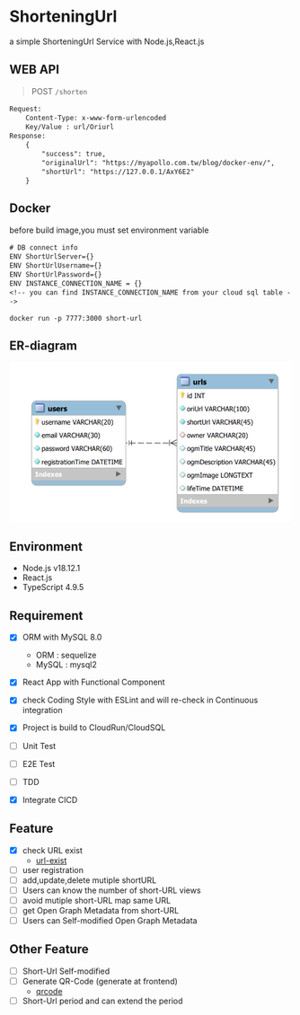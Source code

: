 # ShorteningUrl
a simple ShorteningUrl Service with Node.js,React.js
## WEB API
> POST `/shorten`

    Request:
        Content-Type: x-www-form-urlencoded
        Key/Value : url/Oriurl
    Response:
        {
            "success": true,
            "originalUrl": "https://myapollo.com.tw/blog/docker-env/",
            "shortUrl": "https://127.0.0.1/AxY6E2"
        }



## Docker
before build image,you must set environment variable
```
# DB connect info
ENV ShortUrlServer={}
ENV ShortUrlUsername={}
ENV ShortUrlPassword={}
ENV INSTANCE_CONNECTION_NAME = {}
<!-- you can find INSTANCE_CONNECTION_NAME from your cloud sql table -->
```

```
docker run -p 7777:3000 short-url
```

## ER-diagram
![](https://github.com/kaizziizg/ShorteningUrl/blob/main/public/images/ERdiagram.png?raw=true)

## Environment
* Node.js v18.12.1
* React.js 
* TypeScript 4.9.5

## Requirement
- [x] ORM with MySQL 8.0
    * ORM : sequelize
    * MySQL : mysql2
- [x] React App with Functional Component
- [x] check Coding Style with ESLint and will re-check in Continuous integration
- [x] Project is build to CloudRun/CloudSQL

- [ ] Unit Test
- [ ] E2E Test
- [ ] TDD
- [x] Integrate CICD

## Feature
- [x] check URL exist
    * [url-exist](https://www.npmjs.com/package/url-exist)
- [ ] user registration
- [ ] add,update,delete mutiple shortURL
- [ ] Users can know the number of short-URL views
- [ ] avoid mutiple short-URL map same URL
- [ ] get Open Graph Metadata from short-URL
- [ ] Users can Self-modified Open Graph Metadata

## Other Feature
- [ ] Short-Url Self-modified
- [ ] Generate QR-Code (generate at frontend)
    * [qrcode](https://www.npmjs.com/package/qrcode)
- [ ] Short-Url period and can extend the period
